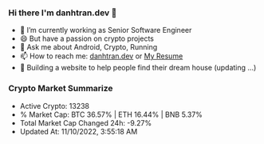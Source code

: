 ### Hi there I'm danhtran.dev 👋

- 🔭 I’m currently working as Senior Software Engineer
- 😄 But have a passion on crypto projects
- 💬 Ask me about Android, Crypto, Running 
- 📫 How to reach me: <a href="https://danhtran.dev" target="_blank">danhtran.dev</a> or <a href="Dan-Resume.pdf" target="_blank">My Resume</a>
- 🌱 Building a website to help people find their dream house (updating ...)

### Crypto Market Summarize
- Active Crypto: 13238
- % Market Cap: BTC 36.57% | ETH 16.44% | BNB 5.37%
- Total Market Cap Changed 24h: -9.27%
- Updated At: 11/10/2022, 3:55:18 AM
